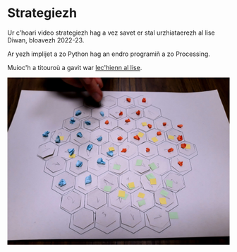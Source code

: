 # Strategiezh
Ur c'hoari video strategiezh hag a vez savet er stal urzhiataerezh al lise Diwan, bloavezh 2022-23.

Ar yezh implijet a zo Python hag an endro programiñ a zo Processing.

Muioc'h a titouroù a gavit war [lec'hienn al lise](https://lisediwankaraez.bzh/fablab/ur-choari-strategiezh/).

![C'hoari paper](skeudennou/20230104_165637.jpg)
